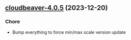 

## [cloudbeaver-4.0.5](https://github.com/truecharts/charts/compare/cloudbeaver-4.0.4...cloudbeaver-4.0.5) (2023-12-20)

### Chore

- Bump everything to force min/max scale version update
  
  